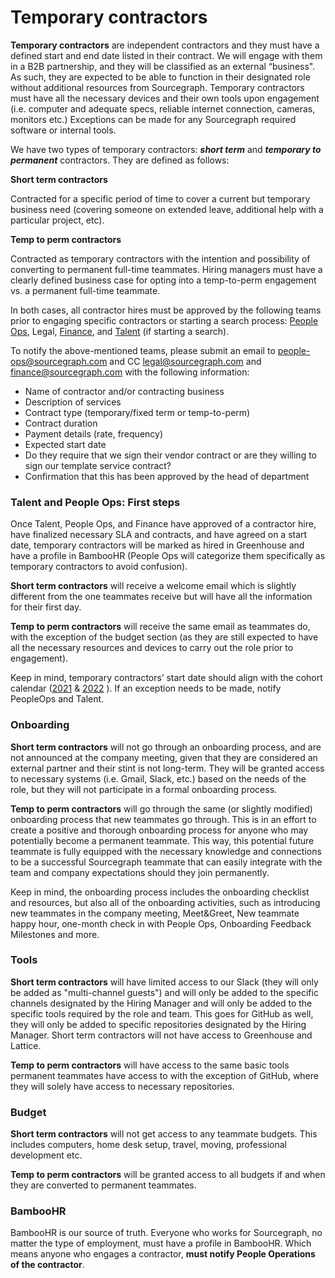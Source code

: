 # Temporary contractors

**Temporary contractors** are independent contractors and they must have a defined start and end date listed in their contract. We will engage with them in a B2B partnership, and they will be classified as an external “business". As such, they are expected to be able to function in their designated role without additional resources from Sourcegraph. Temporary contractors must have all the necessary devices and their own tools upon engagement (i.e. computer and adequate specs, reliable internet connection, cameras, monitors etc.) Exceptions can be made for any Sourcegraph required software or internal tools.

We have two types of temporary contractors: **_short term_** and **_temporary to permanent_** contractors. They are defined as follows:

**Short term contractors**

Contracted for a specific period of time to cover a current but temporary business need (covering someone on extended leave, additional help with a particular project, etc).

**Temp to perm contractors**

Contracted as temporary contractors with the intention and possibility of converting to permanent full-time teammates.
Hiring managers must have a clearly defined business case for opting into a temp-to-perm engagement vs. a permanent full-time teammate.

In both cases, all contractor hires must be approved by the following teams prior to engaging specific contractors or starting a search process: [People Ops](../index.md), Legal, [Finance](../../ops/finance/index.md), and [Talent](../../talent/index.md) (if starting a search).

To notify the above-mentioned teams, please submit an email to people-ops@sourcegraph.com and CC legal@sourcegraph.com and finance@sourcegraph.com with the following information:

- Name of contractor and/or contracting business
- Description of services
- Contract type (temporary/fixed term or temp-to-perm)
- Contract duration
- Payment details (rate, frequency)
- Expected start date
- Do they require that we sign their vendor contract or are they willing to sign our template service contract?
- Confirmation that this has been approved by the head of department

### Talent and People Ops: First steps

Once Talent, People Ops, and Finance have approved of a contractor hire, have finalized necessary SLA and contracts, and have agreed on a start date, temporary contractors will be marked as hired in Greenhouse and have a profile in BambooHR (People Ops will categorize them specifically as temporary contractors to avoid confusion).

**Short term contractors** will receive a welcome email which is slightly different from the one teammates receive but will have all the information for their first day.

**Temp to perm contractors** will receive the same email as teammates do, with the exception of the budget section (as they are still expected to have all the necessary resources and devices to carry out the role prior to engagement).

Keep in mind, temporary contractors’ start date should align with the cohort calendar ([2021](https://docs.google.com/spreadsheets/d/1jJY3E7j31ZD7J-ouf3Gf-uioHCAXxe-0bBVLEmdtVGQ/edit#gid=0) & [2022](https://docs.google.com/spreadsheets/d/1Q_h9I0CkppecPNbaMlhe7uafcNdfzWuiPApm0KxTaAA/edit#gid=0) ). If an exception needs to be made, notify PeopleOps and Talent.

### Onboarding

**Short term contractors** will not go through an onboarding process, and are not announced at the company meeting, given that they are considered an external partner and their stint is not long-term. They will be granted access to necessary systems (i.e. Gmail, Slack, etc.) based on the needs of the role, but they will not participate in a formal onboarding process.

**Temp to perm contractors** will go through the same (or slightly modified) onboarding process that new teammates go through. This is in an effort to create a positive and thorough onboarding process for anyone who may potentially become a permanent teammate. This way, this potential future teammate is fully equipped with the necessary knowledge and connections to be a successful Sourcegraph teammate that can easily integrate with the team and company expectations should they join permanently.

Keep in mind, the onboarding process includes the onboarding checklist and resources, but also all of the onboarding activities, such as introducing new teammates in the company meeting, Meet&Greet, New teammate happy hour, one-month check in with People Ops, Onboarding Feedback Milestones and more.

### Tools

**Short term contractors** will have limited access to our Slack (they will only be added as "multi-channel guests") and will only be added to the specific channels designated by the Hiring Manager and will only be added to the specific tools required by the role and team. This goes for GitHub as well, they will only be added to specific repositories designated by the Hiring Manager. Short term contractors will not have access to Greenhouse and Lattice.

**Temp to perm contractors** will have access to the same basic tools permanent teammates have access to with the exception of GitHub, where they will solely have access to necessary repositories.

### Budget

**Short term contractors** will not get access to any teammate budgets. This includes computers, home desk setup, travel, moving, professional development etc.

**Temp to perm contractors** will be granted access to all budgets if and when they are converted to permanent teammates.

### BambooHR

BambooHR is our source of truth. Everyone who works for Sourcegraph, no matter the type of employment, must have a profile in BambooHR. Which means anyone who engages a contractor, **must notify People Operations of the contractor**.

